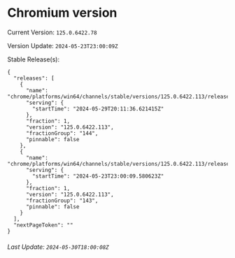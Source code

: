 # Chromium version

Current Version: `125.0.6422.78`

Version Update: `2024-05-23T23:00:09Z`

Stable Release(s):
```
{
  "releases": [
    {
      "name": "chrome/platforms/win64/channels/stable/versions/125.0.6422.113/releases/1717013496",
      "serving": {
        "startTime": "2024-05-29T20:11:36.621415Z"
      },
      "fraction": 1,
      "version": "125.0.6422.113",
      "fractionGroup": "144",
      "pinnable": false
    },
    {
      "name": "chrome/platforms/win64/channels/stable/versions/125.0.6422.113/releases/1716505209",
      "serving": {
        "startTime": "2024-05-23T23:00:09.580623Z"
      },
      "fraction": 1,
      "version": "125.0.6422.113",
      "fractionGroup": "143",
      "pinnable": false
    }
  ],
  "nextPageToken": ""
}
```

###### Last Update: `2024-05-30T18:00:08Z`
        